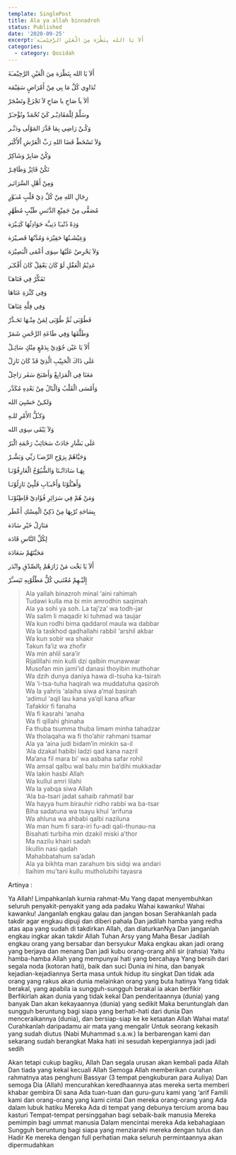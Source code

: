 ```yaml
---
template: SinglePost
title: Ala ya allah binnadroh
status: Published
date: '2020-09-25'
excerpt: َأَلاَ يَا الله بِنَظْرَة مِنَ الْعَيْنِ الرَّحِيْمـَة
categories:
  - category: Qosidah
---
```

َأَلاَ يَا الله بِنَظْرَة مِنَ الْعَيْنِ الرَّحِيْمـَة


تُدَاوِي كُلَّ مَا بِي مِنْ أَمْرَاضٍ سَقِيْمَة


ألاَ ياَ صَاحِ يا صَاحِ لاَ تَجْزَعْ وتَضْجَرْ


وسَلِّمْ لِلْمَقَادِيْـر كَيْ تُحْمَدْ وتُؤْجـَرْ


وَكُـنْ رَاضِي بِمَا قَدَّرَ المَوْلَى ودَبَّـر


وَلاَ تَسْخَطْ قَضَا اللهِ رَبِّ الْعَرْشِ اْلأَكْبَر


وَكُنْ صَابِرْ وَشَاكِرْ


تَكُنْ فَائِزْ وَظَافِـرْ


وَمِنْ أَهْلِ السَّرَائـِر


رِجَالِ اللهِ مِنْ كُلِّ ذِيْ قَلْبٍ مُنـَوَّرٍ


مُصَفًّى مِنْ جَمِيْعِ الدَّنَسِ طَيِّبٍ مُطَهَّرٍ


وَذِهْ دُنْيـَا دَنِيـَّة حَوَادِثُهَا كَثِـيْرَة


وَعِيْشَـتُهَا حَقِيْرَة وَمُدَّتُهَا قَصـِيْرَة


وَلاَ يَحْرِصْ عَلَيْهَا سِوَى أَعْمَى الْبَصِيْرَة


عَدِيْمُ الْعَقْلِ لَوْ كَانَ يَعْقِلْ كَانَ أَفْكـَر


تَفَكِّرْ فِي فَنَاهـَا


وَفِي كَثْرَةِ عَنَاهَا


وَفِي قِلَّةِ غِنَاهـَا


فَطُوْبَى ثُمَّ طُوْبَى لِمَنْ مِنْـهَا تَحَـذَّرْ


 وَطَلَّقَهَا وَفِي طَاعَةِ الرَّحْمنِ شَمَرْ


أَلاَ يَا عَيْن جُوْدِيْ بِدَمْعٍ مِنْكٍ سَائِـلْ


عَلَى ذَاكَ الْحَبِيْبِ الَّذِيْ قَدْ كَانَ نَازِلْ


مَعَنَا فِي الْمَرَابِعْ وَأَصْبَحَ سَفَر رَاحِلْ


وَأَمْسَى الْقَلْبُ وَالْبَالُ مِنْ بَعْدِهِ مُكَدَّر


وَلكـِنْ حَسْبِيَ الله


وَكـُلُّ الأَمْرِ للـهِ


وَلاَ يَبْقَى سِوَى الله


عَلَى بَشَّارِ جَادَتْ سَحَائِبْ رَحْمَةِ الْبَرّ


وَحَيَّاهُمْ بِرَوْحِ الرِّضـَا رَبِّي وَبَشَّـرْ


بِهَـا سَادَاتُـنَا وَالشُّيُوْخُ الْعَارِفُوْنَـا


وَأَهـْلُوْنَا وَأَحْبـَابِ قَلْبِيْ نَازِلُوْنَـا


وَمَنْ هُمْ فِي سَرَائِرِ فُؤَادِيْ قَاِطِنُوْنَـا


بِسَاحَةِ تُرْبِهَا مِنْ ذَكِيِّ الْمِسْكِ أَعْطَر


مَنَازِلُ خَيْرِ سَادَة


لِكُلِّ النَّاسِ قَادَة


مَحَبَّتَهُمْ سَعَادَة


أَلاَ يَا بَخْت مَنْ زَارَهُمْ بِالصِّدْقِ وانْدَر


إِلَيْـهِمْ مُعْتَنـِي كُلُّ مَطْلُوْبِهِ تَيَسـَّرْ




> Ala yallah binazroh minal ‘aini rahimah  
> Tudawi kulla ma bi min amrodhin saqimah  
> Ala ya sohi ya soh. La taj’za’ wa todh-jar  
> Wa salim li maqadir ki tuhmad wa taujar  
> Wa kun rodhi bima qaddarol maula wa dabbar  
> Wa la taskhod qadhallahi rabbil ‘arshil akbar  
> Wa kun sobir wa shakir  
> Takun fa’iz wa zhofir  
> Wa min ahlil sara’ir  
> Rijalillahi min kulli dzi qalbin munawwar  
> Musofan min jami’id danasi thoyibin muthohar  
> Wa dzih dunya daniya hawa di-tsuha ka-tsirah  
> Wa ‘i-tsa-tuha haqirah wa muddatuha qasiroh  
> Wa la yahris ‘alaiha siwa a’mal basirah  
> ‘adimul ‘aqil lau kana ya’qil kana afkar  
> Tafakkir fi fanaha  
> Wa fi kasrahi ‘anaha  
> Wa fi qillahi ghinaha  
> Fa thuba tsumma thuba limam minha tahadzar  
> Wa tholaqaha wa fi tho’ahir rahmani tsamar  
> Ala ya ‘aina judi bidam’in minkin sa-il  
> ‘Ala dzakal habibi ladzi qad kana nazril  
> Ma’ana fil mara bi’ wa asbaha safar rohil  
> Wa amsal qalbu wal balu min ba’dihi mukkadar  
> Wa lakin hasbi Allah  
> Wa kullul amri lilahi  
> Wa la yabqa siwa Allah  
> ‘Ala ba-tsari jadat sahaib rahmatil bar  
> Wa hayya hum birauhir ridho rabbi wa ba-tsar  
> Biha sadatuna wa tsayu khul ‘arifuna  
> Wa ahluna wa ahbabi qalbi naziluna  
> Wa man hum fi sara-iri fu-adi qali-thunau-na  
> Bisahati turbiha min dzakil miski a’thor  
> Ma nazilu khairi sadah  
> likullin nasi qadah  
> Mahabbatahum sa’adah  
> Ala ya bikhta man zarahum bis sidqi wa andari  
> Ilaihim mu’tani kullu mutholubihi tayasra  


Artinya : 

Ya Allah! Limpahkanlah kurnia rahmat-Mu
Yang dapat menyembuhkan seluruh penyakit-penyakit yang ada padaku
Wahai kawanku! Wahai kawanku! Janganlah engkau galau dan jangan bosan
Serahkanlah pada takdir agar engkau dipuji dan diberi pahala
Dan jadilah hamba yang redha atas apa yang sudah di takdirkan Allah, dan diaturkanNya
Dan janganlah engkau ingkar akan takdir Allah Tuhan Arsy yang Maha Besar
Jadilah engkau orang yang bersabar dan bersyukur
Maka engkau akan jadi orang yang berjaya dan menang
Dan jadi kubu orang-orang ahli sir (rahsia)
Yaitu hamba-hamba Allah yang mempunyai hati yang bercahaya
Yang bersih dari segala noda (kotoran hati), baik dan suci
Dunia ini hina, dan banyak kejadian-kejadiannya
Serta masa untuk hidup itu singkat
Dan tidak ada orang yang rakus akan dunia melainkan orang yang buta hatinya
Yang tidak berakal, yang apabila ia sungguh-sungguh berakal ia akan berfikir
Berfikirlah akan dunia yang tidak kekal
Dan penderitaannya (dunia) yang banyak
Dan akan kekayaannya (dunia) yang sedikit
Maka beruntunglah dan sungguh beruntung bagi siapa yang berhati-hati dari dunia
Dan menceraikannya (dunia), dan bersiap-siap ke ke ketaatan Allah
Wahai mata! Curahkanlah daripadamu air mata yang mengalir
Untuk seorang kekasih yang sudah diutus (Nabi Muhammad s.a.w.)
Ia berbarengan kami dan sekarang sudah berangkat
Maka hati ini sesudah kepergiannya jadi jadi sedih

Akan tetapi cukup bagiku, Allah
Dan segala urusan akan kembali pada Allah
Dan tiada yang kekal kecuali Allah
Semoga Allah memberikan curahan rahmatnya atas penghuni Bassyar (3 tempat pengkuburan para Auliya)
Dan semoga Dia (Allah) mencurahkan keredhaannya atas mereka serta memberi khabar gembira
Di sana Ada tuan-tuan dan guru-guru kami yang ‘arif
Famili kami dan orang-orang yang kami cintai
Dan mereka orang-orang yang Ada dalam lubuk hatiku
Mereka Ada di tempat yang debunya tercium aroma bau kasturi
Tempat-tempat persinggahan bagi sebaik-baik manusia
Mereka pemimpin bagi ummat manusia
Dalam mencintai mereka Ada kebahagiaan
Sungguh beruntung bagi siapa yang menziarahi mereka dengan tulus dan Hadir
Ke mereka dengan full perhatian maka seluruh permintaannya akan dipermudahkan
